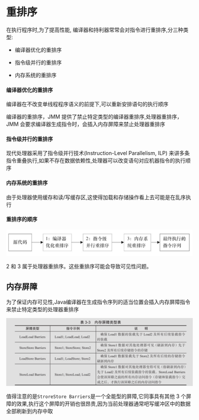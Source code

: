 # 重排序

在执行程序时,为了提高性能, 编译器和持利器常常会对指令进行重排序,分三种类型:

- 编译器优化的重排序

- 指令级并行的重排序

- 内存系统的重排序

#### 编译器优化的重排序

编译器在不改变单线程程序语义的前提下,可以重新安排语句的执行顺序

编译器的重排序，JMM 提供了禁止特定类型的编译器重排序,处理器重排序，JMM 会要求编译器生成指令时，会插入内存屏障来禁止处理器重排序

#### 指令级并行的重排序

现代处理器采用了指令级并行技术(Instruction-Level Parallelism, ILP) 来讲多条指令重叠执行,如果不存在数据依赖性,处理器可以改变语句对应机器指令的执行顺序

#### 内存系统的重排序

由于处理器使用缓存和读/写缓存区,这使得加载和存储操作看上去可能是在乱序执行

#### 重排序的顺序

![image-20200228173813918](assets/image-20200228173813918.png)

2 和 3 属于处理器重排序。这些重排序可能会导致可见性问题。

## 内存屏障

为了保证内存可见性,Java编译器在生成指令序列的适当位置会插入内存屏障指令来禁止特定类型的处理器重排序

![image-20200229010134877](assets/image-20200229010134877.png)

值得注意的是`StroreStore Barriers`是一个全能型的屏障,它同事具有其他 3 个屏障的效果,执行这个屏障的开销也很昂贵,因为当前处理器通常吧写缓冲区中的数据全部刷新到内存中取